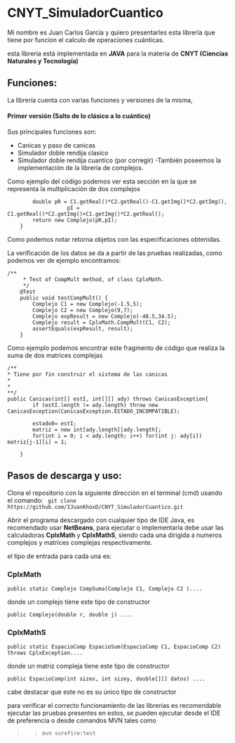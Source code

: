 # CNYT_SimuladorCuantico

Mi nombre es Juan Carlos García y quiero presentarles esta librería que tiene por funcion el calculo de operaciones cuánticas.

esta libreria está implementada en **JAVA** para la materia de **CNYT (Ciencias Naturales y Tecnología)**

## Funciones:
La librería cuenta con varias funciones y versiones de la misma, 

#### Primer versión (Salto de lo clásico a lo cuántico)
Sus principales funciones son:
- Canicas y paso de canicas
- Simulador doble rendija clasico
- Simulador doble rendija cuantico (por corregir)
-También poseemos la implementación de la librería de complejos.

Como ejemplo del código podemos ver esta sección en la que se representa la multiplicación de dos complejos

``` public static Complejo CompMult(Complejo C1, Complejo C2) {
        double pR = C1.getReal()*C2.getReal()-C1.getImg()*C2.getImg(), 
                   pI = C1.getReal()*C2.getImg()+C1.getImg()*C2.getReal();
        return new Complejo(pR,pI);
    }
```
Como podemos notar retorna objetos con las especificaciones obtenidas.

La verificación de los datos se da a partir de las pruebas realizadas, como podemos ver de ejemplo encontramos:
```
/**
     * Test of CompMult method, of class CplxMath.
     */
    @Test
    public void testCompMult() {
        Complejo C1 = new Complejo(-1.5,5);
        Complejo C2 = new Complejo(9,7);
        Complejo expResult = new Complejo(-48.5,34.5);
        Complejo result = CplxMath.CompMult(C1, C2);
        assertEquals(expResult, result);
    }
```


Como ejemplo podemos encontrar este fragmento de código que realiza la suma de dos matrices complejas
```
/**
* Tiene por fin construir el sistema de las canicas
*
*
**/
public Canicas(int[] estI, int[][] ady) throws CanicasException{
        if (estI.length != ady.length) throw new CanicasException(CanicasException.ESTADO_INCOMPATIBLE);
        
        estado0= estI;
        matriz = new int[ady.length][ady.length];
        for(int i = 0; i < ady.length; i++) for(int j: ady[i]) matriz[j-1][i] = 1;
        
    }
```

## Pasos de descarga y uso:

Clona el repositorio con la siguiente dirección en el terminal (cmd) usando el comando:
``` git clone https://github.com/IJuanKhoxD/CNYT_SimuladorCuantico.git```

Abrir el programa descargado con cualquier tipo de IDE Java, es recomendado usar **NetBeans**,
para ejecutar o implementarla debe usar las calculadoras **CplxMath** y **CplxMathS**, siendo cada una dirigida a
numeros complejos y matrices complejas respectivamente.

el tipo de entrada para cada una es:

### CplxMath
```
public static Complejo CompSuma(Complejo C1, Complejo C2 )....
```

donde un complejo tiene este tipo de constructor

```
public Complejo(double r, double j) ....
```

### CplxMathS

```
public static EspacioComp EspacioSum(EspacioComp C1, EspacioComp C2) throws CplxException....
```

donde un matriz compleja tiene este tipo de constructor

```
public EspacioComp(int sizex, int sizey, double[][] datos) ....
```
cabe destacar que este no es su único tipo de constructor


para verificar el correcto funcionamiento de las librerias es recomendable ejecutar las pruebas presentes en estos,
se pueden ejecutar desde el IDE de preferencia o desde comandos MVN tales como 
>>```mvn surefire:test```
